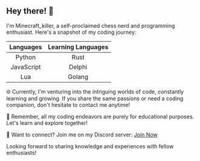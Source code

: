 ## Hey there! 👋

I'm Minecraft_killer, a self-proclaimed chess nerd and programming enthusiast. Here's a snapshot of my coding journey:

| Languages      | Learning Languages |
|:--------------:|:------------------:|
| Python         | Rust               |
| JavaScript     | Delphi             |
| Lua            | Golang             |

🌐 Currently, I'm venturing into the intriguing worlds of code, constantly learning and growing. If you share the same passions or need a coding companion, don't hesitate to contact me anytime!

🧠 Remember, all my coding endeavors are purely for educational purposes. Let's learn and explore together!

🏰 Want to connect? Join me on my Discord server: [Join Now](https://discord.gg/AYqrzv82AZ)

Looking forward to sharing knowledge and experiences with fellow enthusiasts!
